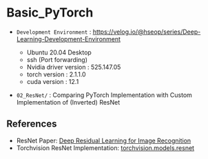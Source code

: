 # Basic_PyTorch

* `Development Environment` : https://velog.io/@hseop/series/Deep-Learning-Development-Environment
   * Ubuntu 20.04 Desktop
   * ssh (Port forwarding)
   * Nvidia driver version : 525.147.05
   * torch version : 2.1.1.0
   * cuda version : 12.1
   
* `02_ResNet/` : Comparing PyTorch Implementation with Custom Implementation of (Inverted) ResNet

## References
- ResNet Paper: [Deep Residual Learning for Image Recognition](https://arxiv.org/abs/1512.03385)
- Torchvision ResNet Implementation: [torchvision.models.resnet](https://github.com/pytorch/vision/blob/6640e494c5b24be52c0008d46147637117221091/torchvision/models/resnet.py#L75)

